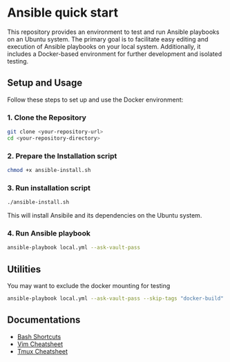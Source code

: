 # Ansible quick start

This repository provides an environment to test and run Ansible playbooks on an Ubuntu system. The primary goal is to facilitate easy editing and execution of Ansible playbooks on your local system. Additionally, it includes a Docker-based environment for further development and isolated testing.

## Setup and Usage

Follow these steps to set up and use the Docker environment:

### 1. Clone the Repository

```bash
git clone <your-repository-url>
cd <your-repository-directory>
```
### 2. Prepare the Installation script

```bash
chmod +x ansible-install.sh
```

### 3. Run installation script

```bash
./ansible-install.sh
```
This will install Ansibile and its dependencies on the Ubuntu system.


### 4. Run Ansible playbook

```bash
ansible-playbook local.yml --ask-vault-pass
```

## Utilities

You may want to  exclude the docker mounting for testing

```bash
ansible-playbook local.yml --ask-vault-pass --skip-tags "docker-build"
```

##  Documentations
* [Bash Shortcuts](./doc/bash_shortcuts.md)
* [Vim Cheatsheet](./doc/vim_cht.md)
* [Tmux Cheatsheet](./doc/tmux_cht.md)

